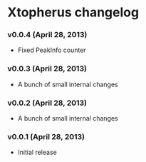 Xtopherus changelog
===================

### v0.0.4 (April 28, 2013)

* Fixed PeakInfo counter

### v0.0.3 (April 28, 2013)

* A bunch of small internal changes

### v0.0.2 (April 28, 2013)

* A bunch of small internal changes

### v0.0.1 (April 28, 2013)

* Initial release
